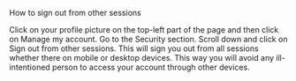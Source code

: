 How to sign out from other sessions

Click on your profile picture on the top-left part of the page and then click on Manage my account. 
Go to the Security section.
Scroll down and click on Sign out from other sessions. This will sign you out from all sessions whether there on mobile or desktop devices. This way you will avoid any ill-intentioned person to access your account through other devices.


